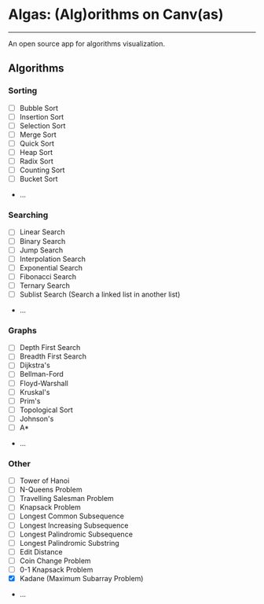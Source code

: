 # Algas: (Alg)orithms on Canv(as)

---

An open source app for algorithms visualization.

## Algorithms

### Sorting
- [ ] Bubble Sort
- [ ] Insertion Sort
- [ ] Selection Sort
- [ ] Merge Sort
- [ ] Quick Sort
- [ ] Heap Sort
- [ ] Radix Sort
- [ ] Counting Sort
- [ ] Bucket Sort
- ...

### Searching
- [ ] Linear Search
- [ ] Binary Search
- [ ] Jump Search
- [ ] Interpolation Search
- [ ] Exponential Search
- [ ] Fibonacci Search
- [ ] Ternary Search
- [ ] Sublist Search (Search a linked list in another list)
- ...

### Graphs
- [ ] Depth First Search
- [ ] Breadth First Search
- [ ] Dijkstra's
- [ ] Bellman-Ford
- [ ] Floyd-Warshall
- [ ] Kruskal's
- [ ] Prim's
- [ ] Topological Sort
- [ ] Johnson's
- [ ] A*
- ...

### Other
- [ ] Tower of Hanoi
- [ ] N-Queens Problem
- [ ] Travelling Salesman Problem
- [ ] Knapsack Problem
- [ ] Longest Common Subsequence
- [ ] Longest Increasing Subsequence
- [ ] Longest Palindromic Subsequence
- [ ] Longest Palindromic Substring
- [ ] Edit Distance
- [ ] Coin Change Problem
- [ ] 0-1 Knapsack Problem
- [x] Kadane (Maximum Subarray Problem)
- ...